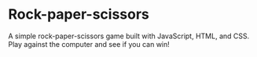 # Rock-paper-scissors
A simple rock-paper-scissors game built with JavaScript, HTML, and CSS. Play against the computer and see if you can win!
